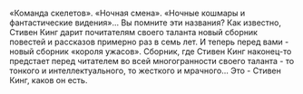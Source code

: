 <!--2017-01-04 13:38:31-->
«Команда скелетов». «Ночная смена». «Ночные кошмары и фантастические видения»... Вы помните эти названия? Как известно, Стивен Кинг дарит почитателям своего таланта новый сборник повестей и рассказов примерно раз в семь лет. И теперь перед вами - новый сборник «короля ужасов». Сборник, где Стивен Кинг наконец-то предстает перед читателем во всей многогранности своего таланта - то тонкого и интеллектуального, то жесткого и мрачного...
    Это - Стивен Кинг, каков он есть.